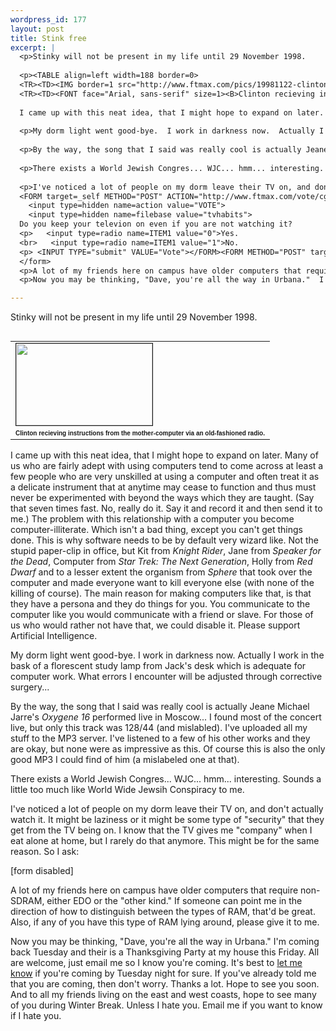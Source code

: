 ```yaml
--- 
wordpress_id: 177
layout: post
title: Stink free
excerpt: |
  <p>Stinky will not be present in my life until 29 November 1998.
  
  <p><TABLE align=left width=188 border=0>
  <TR><TD><IMG border=1 src="http://www.ftmax.com/pics/19981122-clinton.radio.jpg" width=218 height=131></TD></TR>
  <TR><TD><FONT face="Arial, sans-serif" size=1><B>Clinton recieving instructions from the mother-computer via an old-fashioned radio.</B></FONT></TD></TR></TABLE>
  
  I came up with this neat idea, that I might hope to expand on later.  Many of us who are fairly adept with using computers tend to come across at least a few people who are very unskilled at using a computer and often treat it as a delicate insrument that at anytime may cease to function and thus must never be experimented with beyond the ways which they are taught.  Say that seven times fast.  No, really do it.  Say it and record it and then send it to me.  The problem with this relationship with a computer you become computer-illiterate.  Which isn't a bad thing, except you can't get things done.  This is why software needs to be by default very wizard like.  Not the stupid paper-clip in office, but Kit from <i>Knight Rider</i>, Jane from <i>Speaker for the Dead</i>, Computer from <i>Star Trek: The Next Generation</i>, Holly from <i>Red Dwarf</i> and to a lesser extent the organism from <i>Sphere</i> that took over the computer and made everyone want to kill everyone else (with none of the killing of course).  The main reason for making computers like that, is that they have a persona and they do things for you.  You communicate to the computer like you would communicate with a friend or slave.  For those of us who would rather not have that, we could disable it.  Please support Artificial Intelligence.
  
  <p>My dorm light went good-bye.  I work in darkness now.  Actually I work in the bask of a florescent study lamp from Jack's desk which is adequate for computer work.  What errors I encounter will be adjusted through corrective surgery...
  
  <p>By the way, the song that I said was really cool is actually Jeane Michael Jarre's <i>Oxygene 16</i> performed live in Moscow... I found most of the concert live, but only this track was 128/44 (and mislabled).  I've uploaded all my stuff to the MP3 server.  I've listened to a few of his other works and they are okay, but none were as impressive as this.  Of course this is also the only good MP3 I could find of him (a mislabeled one at that).
  
  <p>There exists a World Jewish Congres... WJC... hmm... interesting.  Sounds a little too much like World Wide Jewsih Conspiracy to me.
  
  <p>I've noticed a lot of people on my dorm leave their TV on, and don't actually watch it.  It might be laziness or it might be some type of "security" that they get from the TV being on.  I know that the TV gives me "company" when I eat alone at home, but I rarely do that anymore.  This might be for the same reason.  So I ask:
  <FORM target=_self METHOD="POST" ACTION="http://www.ftmax.com/vote/cgi-bin/survey.cgi">
    <input type=hidden name=action value="VOTE">
    <input type=hidden name=filebase value="tvhabits">
  Do you keep your televion on even if you are not watching it?
  <p>   <input type=radio name=ITEM1 value="0">Yes.
  <br>   <input type=radio name=ITEM1 value="1">No.
  <p> <INPUT TYPE="submit" VALUE="Vote"></FORM><FORM METHOD="POST" target=_self ACTION="http://www.ftmax.com/vote/cgi-bin/survey.cgi"><input type=hidden name=action value="VIEW"><input type=hidden name=filebase value="tvhabits"><INPUT TYPE="submit" VALUE="View Results">
  </form>
  <p>A lot of my friends here on campus have older computers that require non-SDRAM, either EDO or the "other kind."  If someone can point me in the direction of how to distinguish between the types of RAM, that'd be great.  Also, if any of you have this type of RAM lying around, please give it to me.
  <p>Now you may be thinking, "Dave, you're all the way in Urbana."  I'm coming back Tuesday and their is a Thanksgiving Party at my house this Friday.  All are welcome, just email me so I know you're coming.  It's best to <a href="mailto:rsvp@ftmax.com">let me know</a> if you're coming by Tuesday night for sure.  If you've already told me that you are coming, then don't worry.  Thanks a lot.  Hope to see you soon.  And to all my friends living on the east and west coasts, hope to see many of you during Winter Break.  Unless I hate you.  Email me if you want to know if I hate you.

---
```

<p>Stinky will not be present in my life until 29 November 1998.

<p><TABLE align=left width=188 border=0>
<TR><TD><IMG border=1 src="http://www.ftmax.com/pics/19981122-clinton.radio.jpg" width=218 height=131></TD></TR>
<TR><TD><FONT face="Arial, sans-serif" size=1><B>Clinton recieving instructions from the mother-computer via an old-fashioned radio.</B></FONT></TD></TR></TABLE>

I came up with this neat idea, that I might hope to expand on later.  Many of us who are fairly adept with using computers tend to come across at least a few people who are very unskilled at using a computer and often treat it as a delicate instrument that at anytime may cease to function and thus must never be experimented with beyond the ways which they are taught.  (Say that seven times fast.  No, really do it.  Say it and record it and then send it to me.)  The problem with this relationship with a computer you become computer-illiterate.  Which isn't a bad thing, except you can't get things done.  This is why software needs to be by default very wizard like.  Not the stupid paper-clip in office, but Kit from <i>Knight Rider</i>, Jane from <i>Speaker for the Dead</i>, Computer from <i>Star Trek: The Next Generation</i>, Holly from <i>Red Dwarf</i> and to a lesser extent the organism from <i>Sphere</i> that took over the computer and made everyone want to kill everyone else (with none of the killing of course).  The main reason for making computers like that, is that they have a persona and they do things for you.  You communicate to the computer like you would communicate with a friend or slave.  For those of us who would rather not have that, we could disable it.  Please support Artificial Intelligence.

<p>My dorm light went good-bye.  I work in darkness now.  Actually I work in the bask of a florescent study lamp from Jack's desk which is adequate for computer work.  What errors I encounter will be adjusted through corrective surgery...

<p>By the way, the song that I said was really cool is actually Jeane Michael Jarre's <i>Oxygene 16</i> performed live in Moscow... I found most of the concert live, but only this track was 128/44 (and mislabled).  I've uploaded all my stuff to the MP3 server.  I've listened to a few of his other works and they are okay, but none were as impressive as this.  Of course this is also the only good MP3 I could find of him (a mislabeled one at that).

<p>There exists a World Jewish Congres... WJC... hmm... interesting.  Sounds a little too much like World Wide Jewsih Conspiracy to me.

<p>I've noticed a lot of people on my dorm leave their TV on, and don't actually watch it.  It might be laziness or it might be some type of "security" that they get from the TV being on.  I know that the TV gives me "company" when I eat alone at home, but I rarely do that anymore.  This might be for the same reason.  So I ask:

   [form disabled]

<p>A lot of my friends here on campus have older computers that require non-SDRAM, either EDO or the "other kind."  If someone can point me in the direction of how to distinguish between the types of RAM, that'd be great.  Also, if any of you have this type of RAM lying around, please give it to me.
<p>Now you may be thinking, "Dave, you're all the way in Urbana."  I'm coming back Tuesday and their is a Thanksgiving Party at my house this Friday.  All are welcome, just email me so I know you're coming.  It's best to <a href="mailto:rsvp (at) f tm ax . com">let me know</a> if you're coming by Tuesday night for sure.  If you've already told me that you are coming, then don't worry.  Thanks a lot.  Hope to see you soon.  And to all my friends living on the east and west coasts, hope to see many of you during Winter Break.  Unless I hate you.  Email me if you want to know if I hate you.
